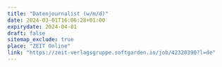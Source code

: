 ```yaml
---
title: "Datenjournalist (w/m/d)"
date: 2024-03-01T16:06:28+01:00
expirydate: 2024-04-01
draft: false
sitemap_exclude: true
place: "ZEIT Online"
link: "https://zeit-verlagsgruppe.softgarden.io/job/42320390?l=de"
---
```


